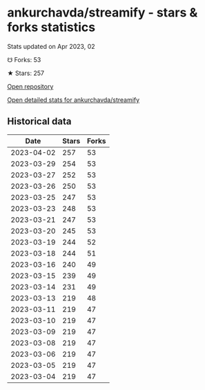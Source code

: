 # ankurchavda/streamify - stars & forks statistics

Stats updated on Apr 2023, 02

☋ Forks: 53

★ Stars: 257

[Open repository](https://github.com/ankurchavda/streamify)

[Open detailed stats for ankurchavda/streamify](https://reviewgithub.com/rep/ankurchavda/streamify)

## Historical data
| Date | Stars | Forks |
|------|-------|-------|
| 2023-04-02 | 257 | 53 | 
| 2023-03-29 | 254 | 53 | 
| 2023-03-27 | 252 | 53 | 
| 2023-03-26 | 250 | 53 | 
| 2023-03-25 | 247 | 53 | 
| 2023-03-23 | 248 | 53 | 
| 2023-03-21 | 247 | 53 | 
| 2023-03-20 | 245 | 53 | 
| 2023-03-19 | 244 | 52 | 
| 2023-03-18 | 244 | 51 | 
| 2023-03-16 | 240 | 49 | 
| 2023-03-15 | 239 | 49 | 
| 2023-03-14 | 231 | 49 | 
| 2023-03-13 | 219 | 48 | 
| 2023-03-11 | 219 | 47 | 
| 2023-03-10 | 219 | 47 | 
| 2023-03-09 | 219 | 47 | 
| 2023-03-08 | 219 | 47 | 
| 2023-03-06 | 219 | 47 | 
| 2023-03-05 | 219 | 47 | 
| 2023-03-04 | 219 | 47 | 

